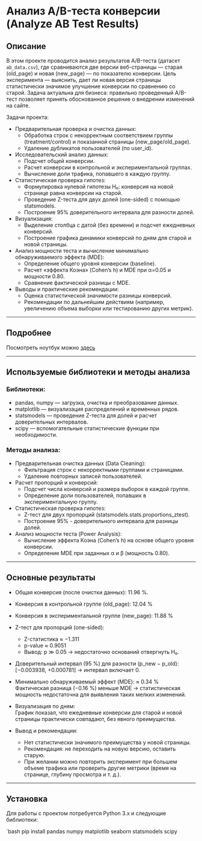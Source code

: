 # Анализ A/B-теста конверсии (Analyze AB Test Results)

## Описание

В этом проекте проводится анализ результатов A/B-теста (датасет `ab_data.csv`), где сравниваются две версии веб-страницы — старая (old_page) и новая (new_page) — по показателю конверсии. Цель эксперимента — выяснить, дает ли новая версия страницы статистически значимое улучшение конверсии по сравнению со старой. Задача актуальна для бизнеса: правильно проведенный A/B-тест позволяет принять обоснованное решение о внедрении изменений на сайте.

Задачи проекта:
- Предварительная проверка и очистка данных:
  - Обработка строк с некорректным соответствием группы (treatment/control) и показанной страницы (new_page/old_page).
  - Удаление дубликатов пользователей (по user_id).
- Исследовательский анализ данных:
  - Подсчет общей конверсии.
  - Расчет конверсии в контрольной и экспериментальной группах.
  - Вычисление доли трафика, попавшего в каждую группу.
- Статистическая проверка гипотез:
  - Формулировка нулевой гипотезы H₀: конверсия на новой странице равна конверсии на старой.
  - Проведение Z-теста для двух долей (one-sided) с помощью statsmodels.
  - Построение 95% доверительного интервала для разности долей.
- Визуализация:
  - Выделение столбца с датой (без времени) и подсчет ежедневных конверсий.
  - Построение графика динамики конверсий по дням для старой и новой страницы.
- Анализ мощности теста и вычисление минимально обнаруживаемого эффекта (MDE):
  - Определение общего уровня конверсии (baseline).
  - Расчет «эффекта Коэна» (Cohen’s h) и MDE при α=0.05 и мощности 0.80.
  - Сравнение фактической разницы с MDE.
- Выводы и практические рекомендации:
  - Оценка статистической значимости разницы конверсий.
  - Рекомендации по дальнейшим действиям (например, увеличению объема выборки или тестированию других метрик).

---

## Подробнее

Посмотреть ноутбук можно [здесь](Analyze_ab_test_results.ipynb)

---

## Используемые библиотеки и методы анализа

### Библиотеки:
- pandas, numpy — загрузка, очистка и преобразование данных.
- matplotlib — визуализация распределений и временных рядов.
- statsmodels — проведение Z-теста для долей и расчет доверительных интервалов.
- scipy — вспомогательные статистические функции при необходимости.

### Методы анализа:
- Предварительная очистка данных (Data Cleaning):
  - Фильтрация строк с некорректными группами и страницами.
  - Удаление повторных записей пользователей.
- Расчет пропорций и конверсий:
  - Подсчет числа конверсий и размера выборок в каждой группе.
  - Определение доли пользователей, попавших в экспериментальную группу.
- Статистическая проверка гипотез:
  - Z-тест для двух пропорций (statsmodels.stats.proportions_ztest).
  - Построение 95% - доверительного интервала для разницы долей.
- Анализ мощности теста (Power Analysis):
  - Вычисление эффекта Коэна (Cohen’s h) на основе общего уровня конверсии.
  - Определение MDE при заданных α и β (мощность 0.80).

---

## Основные результаты

- Общая конверсия (после очистки данных): 11.96 %.
- Конверсия в контрольной группе (old_page): 12.04 %  
- Конверсия в экспериментальной группе (new_page): 11.88 %
- Z-тест для пропорций (one-sided):
  - Z-статистика ≈ −1.311  
  - p-value ≈ 0.9051  
  - Вывод: p ≫ 0.05 → недостаточно оснований отвергнуть H₀.  
- Доверительный интервал (95 %) для разности (p_new − p_old):  
  [−0.003938, +0.000781] → интервал включает 0.
- Минимально обнаруживаемый эффект (MDE): ≈ 0.34 %  
  Фактическая разница (−0.16 %) меньше MDE → статистическая мощность недостаточна для выявления таких мелких изменений.

- Визуализация по дням:  
  График показал, что ежедневные конверсии для старой и новой страницы практически совпадают, без явного преимущества.
- Вывод и рекомендации:  
  - Нет статистически значимого преимущества у новой страницы.  
  - Рекомендация: не переходить на новую версию, оставить старую.  
  - При желании можно повторить эксперимент при большем объеме трафика или проверить другие метрики (время на странице, глубину просмотра и т. д.).

---

## Установка

Для работы с проектом потребуется Python 3.x и следующие библиотеки:

`bash
pip install pandas numpy matplotlib seaborn statsmodels scipy
